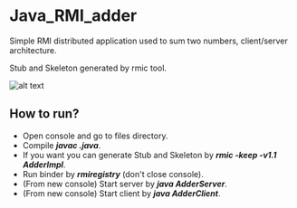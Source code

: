 # Java_RMI_adder
Simple RMI distributed application used to sum two numbers, client/server architecture.

Stub and Skeleton generated by rmic tool.

![alt text](https://github.com/iulianoroberto/Java_RMI_adder/blob/main/Images/RunTime.PNG)

## How to run?
- Open console and go to files directory.
- Compile ***javac .java***.
- If you want you can generate Stub and Skeleton by ***rmic -keep -v1.1 AdderImpl***.
- Run binder by ***rmiregistry*** (don't close console).
- (From new console) Start server by ***java AdderServer***.
- (From new console) Start client by ***java AdderClient***.

